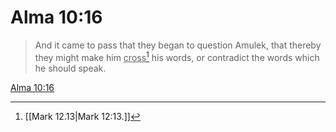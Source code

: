 # Alma 10:16

> And it came to pass that they began to question Amulek, that thereby they might make him <u>cross</u>[^a] his words, or contradict the words which he should speak.

[Alma 10:16](https://www.churchofjesuschrist.org/study/scriptures/bofm/alma/10?lang=eng&id=p16#p16)


[^a]: [[Mark 12.13|Mark 12:13.]]
